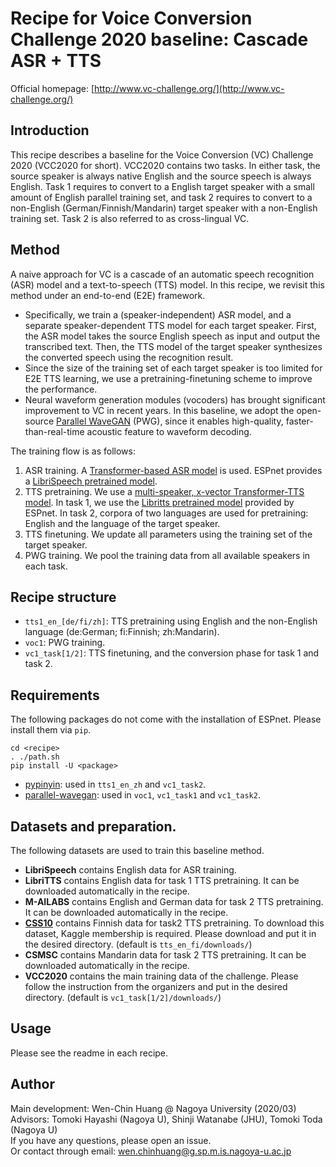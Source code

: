 # Recipe for Voice Conversion Challenge 2020 baseline: Cascade ASR + TTS

Official homepage: [http://www.vc-challenge.org/](http://www.vc-challenge.org/)

## Introduction

This recipe describes a baseline for the Voice Conversion (VC) Challenge 2020 (VCC2020 for short). VCC2020 contains two tasks. In either task, the source speaker is always native English and the source speech is always  English. Task 1 requires to convert to a English target speaker with a small amount of English parallel training set, and task 2 requires to convert to a non-English (German/Finnish/Mandarin) target speaker with a non-English training set. Task 2 is also referred to as cross-lingual VC.

## Method

A naive approach for VC is a cascade of an automatic speech recognition (ASR) model and a text-to-speech (TTS) model. In this recipe, we revisit this method under an end-to-end (E2E) framework.

- Specifically, we train a (speaker-independent) ASR model, and a separate speaker-dependent TTS model for each target speaker. First, the ASR model takes the source English speech as input and output the transcribed text. Then, the TTS model of the target speaker synthesizes the converted speech using the recognition result.
- Since the size of the training set of each target speaker is too limited for E2E TTS learning, we use a pretraining-finetuning scheme to improve the performance.
- Neural waveform generation modules (vocoders) has brought significant improvement to VC in recent years. In this baseline, we adopt the open-source [Parallel WaveGAN](https://github.com/kan-bayashi/ParallelWaveGAN) (PWG), since it enables high-quality, faster-than-real-time acoustic feature to waveform decoding.

The training flow is as follows:

1. ASR training. A [Transformer-based ASR model](https://github.com/espnet/espnet/tree/master/egs/librispeech/asr1) is used. ESPnet provides a [LibriSpeech pretrained model](https://github.com/espnet/espnet/blob/master/egs/librispeech/asr1/RESULTS.md#pytorch-large-transformer-with-specaug-4-gpus--large-lstm-lm).
2. TTS pretraining. We use a [multi-speaker, x-vector Transformer-TTS model](https://github.com/espnet/espnet/tree/master/egs/libritts/tts1). In task 1, we use the [Libritts pretrained model](https://github.com/espnet/espnet/blob/master/egs/libritts/tts1/RESULTS.md#v050-first-multi-speaker-transformer-1024-pt-window--256-pt-shift--x-vector-with-add-integration--fast-gl-64-iters) provided by ESPnet. In task 2, corpora of two languages are used for pretraining: English and the language of the target speaker.
3. TTS finetuning. We update all parameters using the training set of the target speaker.
4. PWG training. We pool the training data from all available speakers in each task.

## Recipe structure

- `tts1_en_[de/fi/zh]`: TTS pretraining using English and the non-English language (de:German; fi:Finnish; zh:Mandarin).
- `voc1`: PWG training.
- `vc1_task[1/2]`: TTS finetuning, and the conversion phase for task 1 and task 2.

## Requirements

The following packages do not come with the installation of ESPnet. Please install them via `pip`.

```
cd <recipe>
. ./path.sh
pip install -U <package>
```

- [pypinyin](https://pypi.org/project/pypinyin/): used in `tts1_en_zh` and `vc1_task2`.
- [parallel-wavegan](https://pypi.org/project/parallel-wavegan/): used in `voc1`, `vc1_task1` and `vc1_task2`.

## Datasets and preparation.

The following datasets are used to train this baseline method.

- **LibriSpeech** contains English data for ASR training.
- **LibriTTS** contains English data for task 1 TTS pretraining. It can be downloaded automatically in the recipe.
- **M-AILABS** contains English and German data for task 2 TTS pretraining. It can be downloaded automatically in the recipe.
- **[CSS10](https://www.kaggle.com/bryanpark/finnish-single-speaker-speech-dataset)** contains Finnish data for task2 TTS pretraining. To download this dataset, Kaggle membership is required. Please download and put it in the desired directory. (default is `tts_en_fi/downloads/`)
- **CSMSC** contains Mandarin data for task 2 TTS pretraining. It can be downloaded automatically in the recipe.
- **VCC2020** contains the main training data of the challenge. Please follow the instruction from the organizers and put in the desired directory. (default is `vc1_task[1/2]/downloads/`)

## Usage

Please see the readme in each recipe.

## Author

Main development: Wen-Chin Huang @ Nagoya University (2020/03)  
Advisors: Tomoki Hayashi (Nagoya U), Shinji Watanabe (JHU), Tomoki Toda (Nagoya U)  
If you have any questions, please open an issue.  
Or contact through email: wen.chinhuang@g.sp.m.is.nagoya-u.ac.jp

